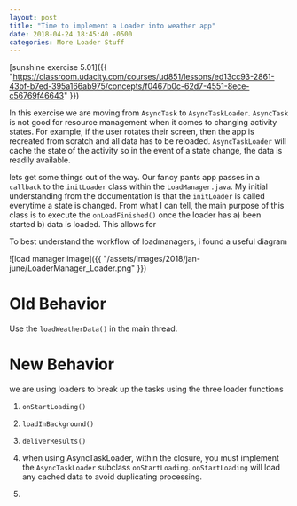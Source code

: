 ```yaml
---
layout: post
title: "Time to implement a Loader into weather app"
date: 2018-04-24 18:45:40 -0500
categories: More Loader Stuff
---
```

[sunshine exercise 5.01]({{ "https://classroom.udacity.com/courses/ud851/lessons/ed13cc93-2861-43bf-b7ed-395a166ab975/concepts/f0467b0c-62d7-4551-8ece-c56769f46643" }})

In this exercise we are moving from `AsyncTask` to `AsyncTaskLoader`. `AsyncTask` is not good for resource management when it comes to changing activity states. For example, if the user rotates their screen, then the app is recreated from scratch and all data has to be reloaded. `AsyncTaskLoader` will cache the state of the activity so in the event of a state change, the data is readily available.


lets get some things out of the way. Our fancy pants app passes in a `callback` to the `initLoader` class within the `LoadManager.java`. My initial understanding from the documentation is that the `initLoader` is called everytime a state is changed. From what I can tell, the main purpose of this class is to execute the `onLoadFinished()` once the loader has a) been started b) data is loaded. This allows for 
 
To best understand the workflow of loadmanagers, i found a useful diagram

![load manager image]({{ "/assets/images/2018/jan-june/LoaderManager_Loader.png" }})

# Old Behavior
Use the `loadWeatherData()` in the main thread. 

# New Behavior
we are using loaders to break up the tasks using the three loader functions

1. `onStartLoading()`
2. `loadInBackground()`
3. `deliverResults()`


1. when using AsyncTaskLoader, within the closure, you must implement the `AsyncTaskLoader` subclass `onStartLoading`. `onStartLoading` will load any cached data to avoid duplicating processing.

2. 
